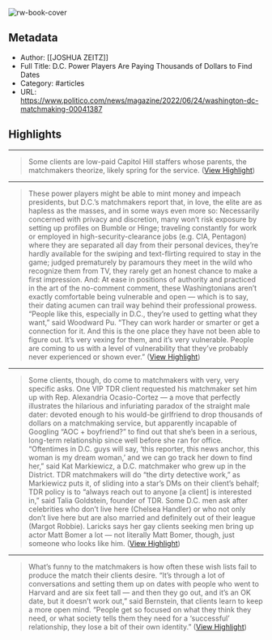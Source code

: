 ![rw-book-cover](https://readwise-assets.s3.amazonaws.com/static/images/article2.74d541386bbf.png)

## Metadata
- Author: [[JOSHUA ZEITZ]]
- Full Title: D.C. Power Players Are Paying Thousands of Dollars to Find Dates
- Category: #articles
- URL: https://www.politico.com/news/magazine/2022/06/24/washington-dc-matchmaking-00041387

## Highlights
***

> Some clients are low-paid Capitol Hill staffers whose parents, the matchmakers theorize, likely spring for the service. ([View Highlight](https://instapaper.com/read/1516776865/19923318))

***

> These power players might be able to mint money and impeach presidents, but D.C.’s matchmakers report that, in love, the elite are as hapless as the masses, and in some ways even more so: Necessarily concerned with privacy and discretion, many won’t risk exposure by setting up profiles on Bumble or Hinge; traveling constantly for work or employed in high-security-clearance jobs (e.g. CIA, Pentagon) where they are separated all day from their personal devices, they’re hardly available for the swiping and text-flirting required to stay in the game; judged prematurely by paramours they meet in the wild who recognize them from TV, they rarely get an honest chance to make a first impression.
> And: At ease in positions of authority and practiced in the art of the no-comment comment, these Washingtonians aren’t exactly comfortable being vulnerable and open — which is to say, their dating acumen can trail way behind their professional prowess.
> “People like this, especially in D.C., they’re used to getting what they want,” said Woodward Pu. “They can work harder or smarter or get a connection for it. And this is the one place they have not been able to figure out. It’s very vexing for them, and it’s very vulnerable. People are coming to us with a level of vulnerability that they’ve probably never experienced or shown ever.” ([View Highlight](https://instapaper.com/read/1516776865/19923324))

***

> Some clients, though, do come to matchmakers with very, very specific asks. One VIP TDR client requested his matchmaker set him up with Rep. Alexandria Ocasio-Cortez — a move that perfectly illustrates the hilarious and infuriating paradox of the straight male dater: devoted enough to his would-be girlfriend to drop thousands of dollars on a matchmaking service, but apparently incapable of Googling “AOC + boyfriend?” to find out that she’s been in a serious, long-term relationship since well before she ran for office.
> “Oftentimes in D.C. guys will say, ‘this reporter, this news anchor, this woman is my dream woman,’ and we can go track her down to find her,” said Kat Markiewicz, a D.C. matchmaker who grew up in the District. TDR matchmakers will do “the dirty detective work,” as Markiewicz puts it, of sliding into a star’s DMs on their client’s behalf; TDR policy is to “always reach out to anyone [a client] is interested in,” said Talia Goldstein, founder of TDR.
> Some D.C. men ask after celebrities who don’t live here (Chelsea Handler) or who not only don’t live here but are also married and definitely out of their league (Margot Robbie). Laricks says her gay clients seeking men bring up actor Matt Bomer a lot — not literally Matt Bomer, though, just someone who looks like him. ([View Highlight](https://instapaper.com/read/1516776865/19923334))

***

> What’s funny to the matchmakers is how often these wish lists fail to produce the match their clients desire. “It’s through a lot of conversations and setting them up on dates with people who went to Harvard and are six feet tall — and then they go out, and it’s an OK date, but it doesn’t work out,” said Bernstein, that clients learn to keep a more open mind. “People get so focused on what they think they need, or what society tells them they need for a ‘successful’ relationship, they lose a bit of their own identity.” ([View Highlight](https://instapaper.com/read/1516776865/19923341))


